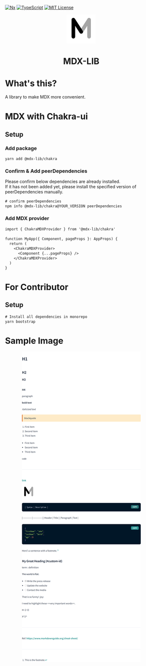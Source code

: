 [![Nx](https://img.shields.io/badge/Monorepo-Nx-%23143157)](https://nx.dev)
[![TypeScript](https://img.shields.io/badge/Code-TypeScript-%233178c6)](https://www.typescriptlang.org)
[![MIT License](https://img.shields.io/badge/License-MIT-brightgreen)](LICENSE)

<p align="center"><img src="../images/logo.png" alt="mdx-lib"></p>
<h1 align="center">MDX-LIB</h1>

# What's this?
A library to make MDX more convenient.

# MDX with Chakra-ui

## Setup
### Add package
```shell
yarn add @mdx-lib/chakra
```

### Confirm & Add peerDependencies
Please confirm below dependencies are already installed.  
If it has not been added yet, please install the specified version of peerDependencies manually.

```shell
# confirm peerDependencies
npm info @mdx-lib/chakra@YOUR_VERSION peerDependencies
```

### Add MDX provider
```tsx
import { ChakraMDXProvider } from '@mdx-lib/chakra'

function MyApp({ Component, pageProps }: AppProps) {
  return (
    <ChakraMDXProvider>
      <Component {...pageProps} />
    </ChakraMDXProvider>
  )
}
```

# For Contributor
## Setup
```shell
# Install all dependencies in monorepo
yarn bootstrap
```

# Sample Image
<p align="center"><img src="../images/sample.png" alt="mdx-lib"></p>
